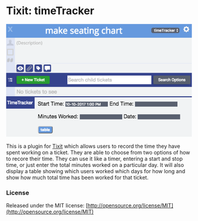 # Tixit: timeTracker

![Example of TimeTracker](https://github.com/cookiesncream716/timeTracker/blob/master/TimeTracker.png?raw=true)

This is a plugin for [Tixit](https://tixit.me/) which allows users to record the time they have spent working on a ticket. They are able to choose from two options of how to recore their time. They can use it like a timer, entering a start and stop time, or just enter the total minutes worked on a particular day. It will also display a table showing which users worked which days for how long and show how much total time has been worked for that ticket.

### License
Released under the MIT license: [http://opensource.org/license/MIT](http://opensource.org/license/MIT)